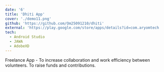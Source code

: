 ```yaml
---
date: '6'
title: 'Dhiti App'
cover: './demo11.png'
github: 'https://github.com/Om25091210/dhiti'
external: 'https://play.google.com/store/apps/details?id=com.aryomtech.dhitifoundation'
tech:
  - Android Studio
  - JAWA
  - AdobeXD
---
```


Freelance App - To increase collaboration and work efficiency between volunteers. To raise funds and contributions.
